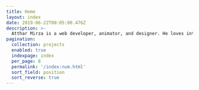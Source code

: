 ```yaml
---
title: Home
layout: index
date: 2019-06-22T00:05:00.476Z
description: >-
  Atthar Mirza is a web developer, animator, and designer. He loves interactive graphics, digital modeling, and making pixels move because they extract the images in his brain and bring them to life. He currently works at The Washington Post, and has been creating work under the brand The Sitting Hun since 2012. Thankfully, the Mayans were wrong – he was just getting started.
pagination:
  collection: projects
  enabled: true
  indexpage: index
  per_page: 8
  permalink: '/index:num.html'
  sort_field: position
  sort_reverse: true
---
```


